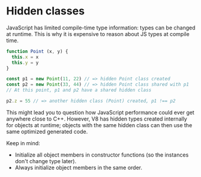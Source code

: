 # Hidden classes

JavaScript has limited compile-time type information: types can be changed at
runtime. This is why it is expensive to reason about JS types at compile time.

```js
function Point (x, y) {
  this.x = x
  this.y = y
}

const p1 = new Point(11, 22) // => hidden Point class created
const p2 = new Point(33, 44) // => hidden Point class shared with p1
// At this point, p1 and p2 have a shared hidden class

p2.z = 55 // => another hidden class (Point) created, p1 !== p2
```

This might lead you to question how JavaScript performance could ever get anywhere close to C++. However, V8 has hidden types created internally for objects at runtime; objects with the same hidden class can then use the same optimized generated code.

Keep in mind:

- Initialize all object members in constructor functions (so the instances don't change type later).
- Always initialize object members in the same order.
